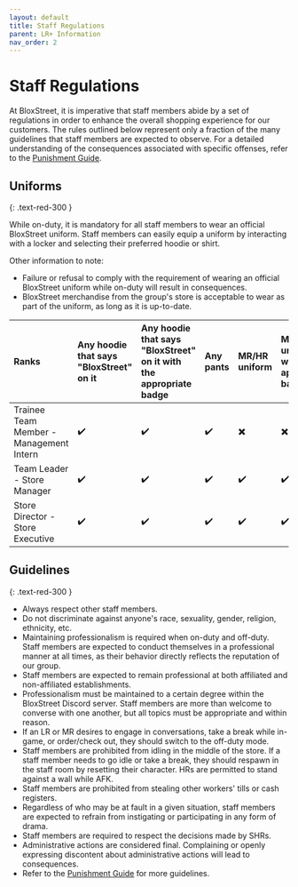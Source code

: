 ```yaml
---
layout: default
title: Staff Regulations
parent: LR+ Information
nav_order: 2
---
```


# Staff Regulations 
At BloxStreet, it is imperative that staff members abide by a set of regulations in order to enhance the overall shopping experience for our customers. The rules outlined below represent only a fraction of the many guidelines that staff members are expected to observe. For a detailed understanding of the consequences associated with specific offenses, refer to the [Punishment Guide](https://support.bloxstreet.store/guides/punishment-guide.html).

## Uniforms
{: .text-red-300 } 

While on-duty, it is mandatory for all staff members to wear an official BloxStreet uniform. Staff members can easily equip a uniform by interacting with a locker and selecting their preferred hoodie or shirt.
  
  Other information to note:
  *  Failure or refusal to comply with the requirement of wearing an official BloxStreet uniform while on-duty will result in consequences.
  *  BloxStreet merchandise from the group's store is acceptable to wear as part of the uniform, as long as it is up-to-date.

 | Ranks       | Any hoodie that says "BloxStreet" on it    | Any hoodie that says "BloxStreet" on it with the appropriate badge | Any pants | MR/HR uniform | MR/HR uniform with the appropriate badge | Any appropriate clothing with the HR badge | 
|:-------------|:------------------|:------|:--------|:----------|:--------|:-----------|
| Trainee Team Member - Management Intern  | ✔️| ✔️  | ✔️ | ✖️ | ✖️ | ✖️ |
| Team Leader - Store Manager | ✔️| ✔️  | ✔️ | ✔️ | ✔️ | ✖️ |
| Store Director - Store Executive  | ✔️| ✔️  | ✔️ | ✔️ | ✔️ | ✔️ |

## Guidelines
{: .text-red-300 } 

- Always respect other staff members.
- Do not discriminate against anyone's race, sexuality, gender, religion, ethnicity, etc. 
- Maintaining professionalism is required when on-duty and off-duty. Staff members are expected to conduct themselves in a professional manner at all times, as their behavior directly reflects the reputation of our group.
- Staff members are expected to remain professional at both affiliated and non-affiliated establishments.
- Professionalism must be maintained to a certain degree within the BloxStreet Discord server. Staff members are more than welcome to converse with one another, but all topics must be appropriate and within reason.
- If an LR or MR desires to engage in conversations, take a break while in-game, or order/check out, they should switch to the off-duty mode.
- Staff members are prohibited from idling in the middle of the store. If a staff member needs to go idle or take a break, they should respawn in the staff room by resetting their character. HRs are permitted to stand against a wall while AFK.
- Staff members are prohibited from stealing other workers' tills or cash registers.
- Regardless of who may be at fault in a given situation, staff members are expected to refrain from instigating or participating in any form of drama.
- Staff members are required to respect the decisions made by SHRs.
- Administrative actions are considered final. Complaining or openly expressing discontent about administrative actions will lead to consequences.
- Refer to the [Punishment Guide](https://support.bloxstreet.store/guides/punishment-guide.html) for more guidelines.


